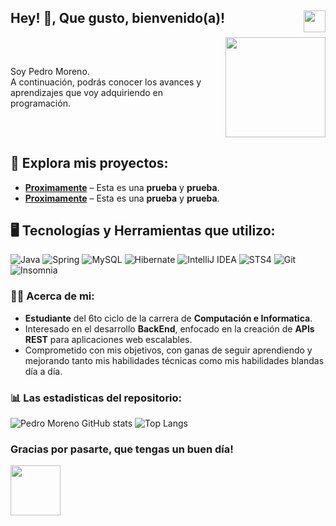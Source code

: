 ## Hey! 👋, Que gusto, bienvenido(a)! <img src="https://media.giphy.com/media/caVnF2ITqI4fRBmg2C/giphy.gif?cid=790b7611bw62wpju07aqumjs0lpvr3dwkxf4mq3uo2m7obkk&ep=v1_stickers_search&rid=giphy.gif&ct=s" width="35" style="float:right;"/>

<div style="display: flex; align-items: center;">
  <p style="flex: 1; margin-right: 20px;">
    Soy Pedro Moreno.</br> A continuación, podrás conocer los avances y aprendizajes que voy adquiriendo en programación.
  </p>
  <img src="https://media0.giphy.com/media/v1.Y2lkPTc5MGI3NjExOTU4ZXphdmZvOTA2cXg4cnpnMTczb3AyYTN3NGF4ZnhmdGZwaWJsbCZlcD12MV9pbnRlcm5hbF9naWZfYnlfaWQmY3Q9Zw/78XCFBGOlS6keY1Bil/giphy.webp" width="160" />
</div>


## 🚀 Explora mis proyectos:
- [**Proximamente**](#) – Esta es una **prueba** y **prueba**.
- [**Proximamente**](#) – Esta es una **prueba** y **prueba**.


##  🖥️ Tecnologías y Herramientas que utilizo:
![Java](https://img.shields.io/badge/java-%23ED8B00.svg?style=for-the-badge&logo=openjdk&logoColor=white)
![Spring](https://img.shields.io/badge/spring-%236DB33F.svg?style=for-the-badge&logo=spring&logoColor=white)
![MySQL](https://img.shields.io/badge/mysql-blue.svg?style=for-the-badge&logo=mysql&logoColor=white)
![Hibernate](https://img.shields.io/badge/Hibernate-59666C?style=for-the-badge&logo=Hibernate&logoColor=white)
![IntelliJ IDEA](https://img.shields.io/badge/IntelliJ%20IDEA-black.svg?style=for-the-badge&logo=intellij-idea&logoColor=white)
![STS4](https://img.shields.io/badge/-STS4-green?style=for-the-badge&logo=spring&logoColor=white)
![Git](https://img.shields.io/badge/git-%23F05033.svg?style=for-the-badge&logo=git&logoColor=white)
![Insomnia](https://img.shields.io/badge/Insomnia-black?style=for-the-badge&logo=insomnia&logoColor=5849BE)

### 🤵🏽 Acerca de mi:
- **Estudiante** del 6to ciclo de la carrera de **Computación e Informatica**.
- Interesado en el desarrollo **BackEnd**, enfocado en la creación de **APIs REST** para aplicaciones web escalables.
- Comprometido con mis objetivos, con ganas de seguir aprendiendo y mejorando tanto mis habilidades técnicas como mis habilidades blandas día a día.

### 📊 Las estadisticas del repositorio:
![Pedro Moreno GitHub stats](https://github-readme-stats.vercel.app/api?username=pedromoreno1&show_icons=true&theme=dark) ![Top Langs](https://github-readme-stats.vercel.app/api/top-langs/?username=pedromoreno1&layout=compact&theme=dark)

### Gracias por pasarte, que tengas un buen día!
<img src="https://media.tenor.com/3IDmM3lSjSAAAAAi/r74n-r74moji.gif" width="80"/>


<!--
**PedroMoreno1/PedroMoreno1** is a ✨ _special_ ✨ repository because its `README.md` (this file) appears on your GitHub profile.

Here are some ideas to get you started:

- 🔭 I’m currently working on ...
- 🌱 I’m currently learning ...
- 👯 I’m looking to collaborate on ...
- 🤔 I’m looking for help with ...
- 💬 Ask me about ...
- 📫 How to reach me: ...
- 😄 Pronouns: ...
- ⚡ Fun fact: ...
-->
